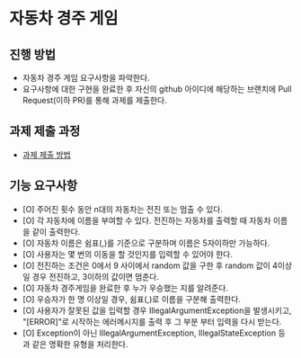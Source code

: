 # 자동차 경주 게임

## 진행 방법

* 자동차 경주 게임 요구사항을 파악한다.
* 요구사항에 대한 구현을 완료한 후 자신의 github 아이디에 해당하는 브랜치에 Pull Request(이하 PR)를 통해 과제를 제출한다.

## 과제 제출 과정

* [과제 제출 방법](https://github.com/next-step/nextstep-docs/tree/master/precourse)

## 기능 요구사항

* [O] 주어진 횟수 동안 n대의 자동차는 전진 또는 멈출 수 있다.
* [O] 각 자동차에 이름을 부여할 수 있다. 전진하는 자동차를 출력할 때 자동차 이름을 같이 출력한다.
* [O] 자동차 이름은 쉼표(,)를 기준으로 구분하며 이름은 5자이하만 가능하다.
* [O] 사용자는 몇 번의 이동을 할 것인지를 입력할 수 있어야 한다.
* [O] 전진하는 조건은 0에서 9 사이에서 random 값을 구한 후 random 값이 4이상일 경우 전진하고, 3이하의 값이면 멈춘다.
* [O] 자동차 경주게임을 완료한 후 누가 우승했는 지를 알려준다.
* [O] 우승자가 한 명 이상일 경우, 쉼표(,)로 이름을 구분해 출력한다.
* [O] 사용자가 잘못된 값을 입력할 경우 IllegalArgumentException을 발생시키고, "[ERROR]"로 시작하는 에러메시지를 출력 후 그 부분 부터 입력을 다시 받는다.
* [O] Exception이 아닌 IllegalArgumentException, IllegalStateException 등과 같은 명확한 유형을 처리한다.
